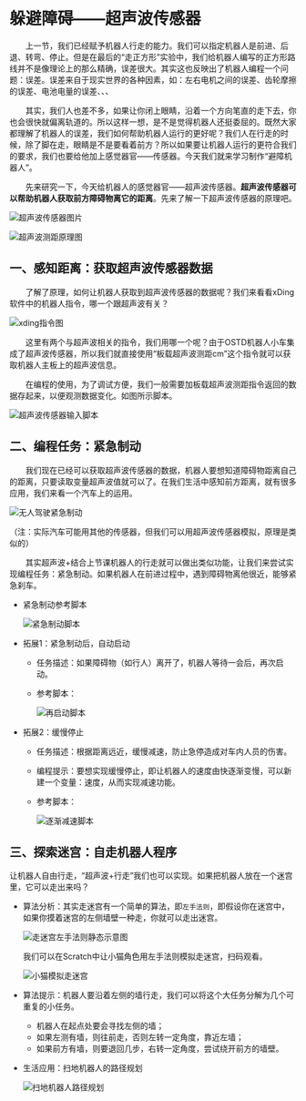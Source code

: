 # 躲避障碍——超声波传感器

&emsp;&emsp;上一节，我们已经赋予机器人行走的能力。我们可以指定机器人是前进、后退、转弯、停止。但是在最后的“走正方形”实验中，我们给机器人编写的正方形路线并不是像理论上的那么精确，误差很大。其实这也反映出了机器人编程一个问题：误差。误差来自于现实世界的各种因素，如：左右电机之间的误差、齿轮摩擦的误差、电池电量的误差、、、

&emsp;&emsp;其实，我们人也差不多，如果让你闭上眼睛，沿着一个方向笔直的走下去，你也会很快就偏离轨道的。所以这样一想，是不是觉得机器人还挺委屈的。既然大家都理解了机器人的误差，我们如何帮助机器人运行的更好呢？我们人在行走的时候，除了脚在走，眼睛是不是要看着前方？所以如果要让机器人运行的更符合我们的要求，我们也要给他加上感觉器官——传感器。今天我们就来学习制作“避障机器人”。

&emsp;&emsp;先来研究一下，今天给机器人的感觉器官——超声波传感器。**超声波传感器可以帮助机器人获取前方障碍物离它的距离**。先来了解一下超声波传感器的原理吧。

![超声波传感器图片](https://gitee.com/wansq0211/markdownImg/raw/master/img/20210325104323.png)

![超声波测距原理图](https://gitee.com/wansq0211/markdownImg/raw/master/img/20210325123233.png)

## 一、感知距离：获取超声波传感器数据
&emsp;&emsp;了解了原理，如何让机器人获取到超声波传感器的数据呢？我们来看看xDing软件中的机器人指令，哪一个跟超声波有关？

![xding指令图](https://gitee.com/wansq0211/markdownImg/raw/master/img/20210325123543.png)

&emsp;&emsp;这里有两个与超声波相关的指令，我们用哪一个呢？由于OSTD机器人小车集成了超声波传感器，所以我们就直接使用“板载超声波测距cm”这个指令就可以获取机器人主板上的超声波信息。

&emsp;&emsp;在编程的使用，为了调试方便，我们一般需要加板载超声波测距指令返回的数据存起来，以便观测数据变化。如图所示脚本。

![超声波传感器输入脚本](https://gitee.com/wansq0211/markdownImg/raw/master/img/20210325124318.png)

## 二、编程任务：紧急制动

&emsp;&emsp;我们现在已经可以获取超声波传感器的数据，机器人要想知道障碍物距离自己的距离，只要读取变量超声波值就可以了。在我们生活中感知前方距离，就有很多应用，我们来看一个汽车上的运用。

![无人驾驶紧急制动](https://gitee.com/wansq0211/markdownImg/raw/master/img/20210325124434.png)

（注：实际汽车可能用其他的传感器，但我们可以用超声波传感器模拟，原理是类似的）

&emsp;&emsp;其实超声波+结合上节课机器人的行走就可以做出类似功能，让我们来尝试实现编程任务：紧急制动。如果机器人在前进过程中，遇到障碍物离他很近，能够紧急刹车。

* 紧急制动参考脚本

  ![紧急制动脚本](https://gitee.com/wansq0211/markdownImg/raw/master/img/20210325150705.png)



* 拓展1：紧急制动后，自动启动

  * 任务描述：如果障碍物（如行人）离开了，机器人等待一会后，再次启动。

  * 参考脚本：

    ![再启动脚本](https://gitee.com/wansq0211/markdownImg/raw/master/img/20210325151137.png)

    

* 拓展2：缓慢停止

  * 任务描述：根据距离远近，缓慢减速，防止急停造成对车内人员的伤害。

  * 编程提示：要想实现缓慢停止，即让机器人的速度由快逐渐变慢，可以新建一个变量：速度，从而实现减速功能。

  * 参考脚本：

    ![逐渐减速脚本](https://gitee.com/wansq0211/markdownImg/raw/master/img/20210325152407.png)


## 三、探索迷宫：自走机器人程序
让机器人自由行走，“超声波+行走”我们也可以实现。如果把机器人放在一个迷宫里，它可以走出来吗？

* 算法分析：其实走迷宫有一个简单的算法，即`左手法则`，即假设你在迷宫中，如果你摸着迷宫的左侧墙壁一种走，你就可以走出迷宫。

  ![走迷宫左手法则静态示意图](https://gitee.com/wansq0211/markdownImg/raw/master/img/20210330085830.png)

  我们可以在Scratch中让小猫角色用左手法则模拟走迷宫，扫码观看。

  ![小猫模拟走迷宫](https://gitee.com/wansq0211/markdownImg/raw/master/img/20210330150139.png)

* 算法提示：机器人要沿着左侧的墙行走，我们可以将这个大任务分解为几个可重复的小任务。

  * 机器人在起点处要会寻找左侧的墙；
  * 如果左测有墙，则往前走，否则左转一定角度，靠近左墙；
  * 如果前方有墙，则要退回几步，右转一定角度，尝试绕开前方的墙壁。

* 生活应用：扫地机器人的路径规划

  ![扫地机器人路径规划](https://gitee.com/wansq0211/markdownImg/raw/master/img/20210330090453.png)









